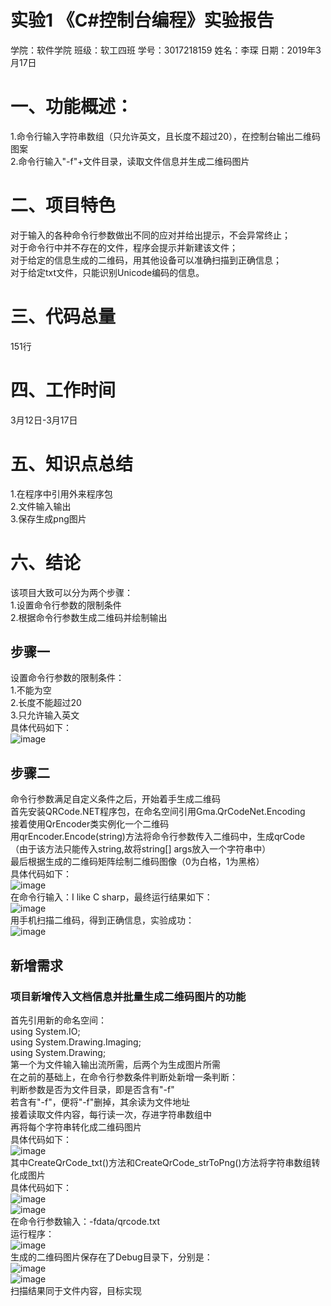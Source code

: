 # 实验1 《C#控制台编程》实验报告
学院：软件学院  班级：软工四班   学号：3017218159   姓名：李琛
日期：2019年3月17日
# 一、功能概述：
1.命令行输入字符串数组（只允许英文，且长度不超过20），在控制台输出二维码图案  
2.命令行输入"-f"+文件目录，读取文件信息并生成二维码图片  
  
# 二、项目特色
对于输入的各种命令行参数做出不同的应对并给出提示，不会异常终止；  
对于命令行中并不存在的文件，程序会提示并新建该文件；  
对于给定的信息生成的二维码，用其他设备可以准确扫描到正确信息；  
对于给定txt文件，只能识别Unicode编码的信息。  
# 三、代码总量
151行
# 四、工作时间
3月12日-3月17日
# 五、知识点总结
1.在程序中引用外来程序包  
2.文件输入输出  
3.保存生成png图片
# 六、结论
该项目大致可以分为两个步骤：  
    1.设置命令行参数的限制条件  
    2.根据命令行参数生成二维码并绘制输出  
## 步骤一
设置命令行参数的限制条件：  
   1.不能为空  
   2.长度不能超过20  
   3.只允许输入英文  
具体代码如下：  
![image](https://github.com/3017218159/ConsoleApp1/blob/master/2.png)  
## 步骤二
命令行参数满足自定义条件之后，开始着手生成二维码  
首先安装QRCode.NET程序包，在命名空间引用Gma.QrCodeNet.Encoding  
接着使用QrEncoder类实例化一个二维码  
用qrEncoder.Encode(string)方法将命令行参数传入二维码中，生成qrCode  
（由于该方法只能传入string,故将string[] args放入一个字符串中）  
最后根据生成的二维码矩阵绘制二维码图像（0为白格，1为黑格）  
具体代码如下：  
![image](https://github.com/3017218159/ConsoleApp1/blob/master/3.png)  
在命令行输入：I like C sharp，最终运行结果如下：  
![image](https://github.com/3017218159/ConsoleApp1/blob/master/1.png)  
用手机扫描二维码，得到正确信息，实验成功：  
![image](https://github.com/3017218159/ConsoleApp1/blob/master/4.png)
## 新增需求
### 项目新增传入文档信息并批量生成二维码图片的功能
首先引用新的命名空间：  
  using System.IO;  
  using System.Drawing.Imaging;  
  using System.Drawing;  
第一个为文件输入输出流所需，后两个为生成图片所需  
在之前的基础上，在命令行参数条件判断处新增一条判断：  
判断参数是否为文件目录，即是否含有"-f"  
若含有"-f"，便将"-f"删掉，其余读为文件地址  
接着读取文件内容，每行读一次，存进字符串数组中  
再将每个字符串转化成二维码图片  
具体代码如下：  
![image](https://github.com/3017218159/ConsoleApp1/blob/master/5.png)  
其中CreateQrCode_txt()方法和CreateQrCode_strToPng()方法将字符串数组转化成图片  
具体代码如下：  
![image](https://github.com/3017218159/ConsoleApp1/blob/master/6.png)  
![image](https://github.com/3017218159/ConsoleApp1/blob/master/7.png)  
在命令行参数输入：-fdata/qrcode.txt  
运行程序：  
![image](https://github.com/3017218159/ConsoleApp1/blob/master/8.png)  
生成的二维码图片保存在了Debug目录下，分别是：  
![image](https://github.com/3017218159/ConsoleApp1/blob/master/0.png)  
![image](https://github.com/3017218159/ConsoleApp1/blob/master/1%20(2).png)  
扫描结果同于文件内容，目标实现
